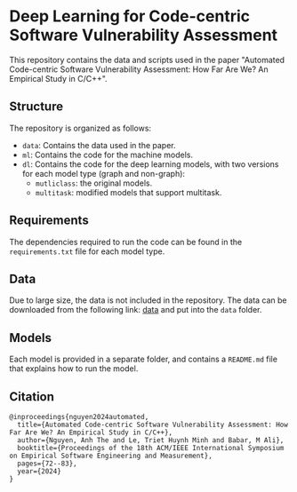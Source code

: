 # Deep Learning for Code-centric Software Vulnerability Assessment

This repository contains the data and scripts used in the paper "Automated Code-centric Software Vulnerability Assessment: How Far Are We? An Empirical Study in C/C++".

## Structure
The repository is organized as follows:
- `data`: Contains the data used in the paper.
- `ml`: Contains the code for the machine models.
- `dl`: Contains the code for the deep learning models, with two versions for each model type (graph and non-graph):
  - `mutliclass`: the original models.
  - `multitask`: modified models that support multitask.


## Requirements
The dependencies required to run the code can be found in the `requirements.txt` file for each model type.


## Data
Due to large size, the data is not included in the repository.
The data can be downloaded from the following link: [data](https://drive.google.com/drive/folders/17zrM4V9b8eOuc9-2SC90hF8I72siTpyc?usp=sharing)
and put into the `data` folder.


## Models
Each model is provided in a separate folder, and contains a `README.md` file that explains how to run the model.


## Citation
```
@inproceedings{nguyen2024automated,
  title={Automated Code-centric Software Vulnerability Assessment: How Far Are We? An Empirical Study in C/C++},
  author={Nguyen, Anh The and Le, Triet Huynh Minh and Babar, M Ali},
  booktitle={Proceedings of the 18th ACM/IEEE International Symposium on Empirical Software Engineering and Measurement},
  pages={72--83},
  year={2024}
}
```
